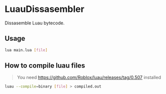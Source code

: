 # LuauDissasembler
Dissasemble Luau bytecode.

## Usage
```bash
lua main.lua [file]
```

## How to compile luau files
> You need https://github.com/Roblox/luau/releases/tag/0.507 installed

```bash
luau --compile=binary [file] > compiled.out
```
